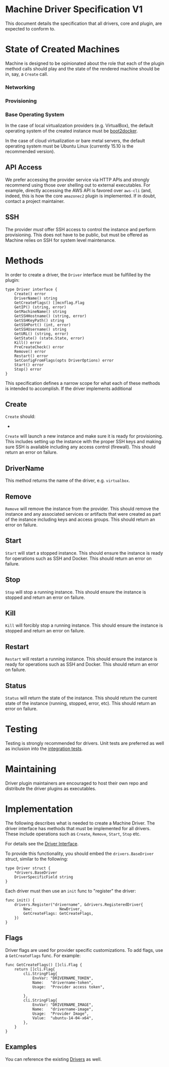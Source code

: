 <!--[metadata]>
+++
draft=true
title = "Docker Machine"
description = "machine"
keywords = ["machine, orchestration, install, installation, docker, documentation"]
[menu.main]
parent="mn_install"
+++
<![end-metadata]-->

# Machine Driver Specification V1

This document details the specification that all drivers, core and plugin, are
expected to conform to.

# State of Created Machines

Machine is designed to be opinionated about the role that each of the plugin
method calls should play and the state of the rendered machine should be in,
say, a `Create` call.

### Networking

### Provisioning



### Base Operating System

In the case of local virtualization providers (e.g. VirtualBox), the default
operating system of the created instance must be
[boot2docker](https://github.com/boot2docker/boot2docker).

In the case of cloud virtualization or bare metal servers, the default operating
system must be Ubuntu Linux (currently 15.10 is the recommended version).

## API Access

We prefer accessing the provider service via HTTP APIs and strongly recommend
using those over shelling out to external executables.  For example, directly
accessing the AWS API is favored over `aws-cli` (and, indeed, this is how the
core `amazonec2` plugin is implemented.  If in doubt, contact a project
maintainer.

## SSH

The provider _must_ offer SSH access to control the instance and perform
provisioning.  This does not have to be public, but must be offered as Machine
relies on SSH for system level maintenance.

# Methods

In order to create a driver, the `Driver` interface must be fulfilled by the
plugin:

```golang
type Driver interface {
	Create() error
	DriverName() string
	GetCreateFlags() []mcnflag.Flag
	GetIP() (string, error)
	GetMachineName() string
	GetSSHHostname() (string, error)
	GetSSHKeyPath() string
	GetSSHPort() (int, error)
	GetSSHUsername() string
	GetURL() (string, error)
	GetState() (state.State, error)
	Kill() error
	PreCreateCheck() error
	Remove() error
	Restart() error
	SetConfigFromFlags(opts DriverOptions) error
	Start() error
	Stop() error
}
```

This specification defines a narrow scope for what each of these methods is
intended to accomplish.  If the driver implements additional 

## Create

`Create` should:

- 

`Create` will launch a new instance and make sure it is ready for provisioning.
This includes setting up the instance with the proper SSH keys and making sure
SSH is available including any access control (firewall).  This should return an
error on failure.

## DriverName

This method returns the name of the driver, e.g. `virtualbox`.

## Remove

`Remove` will remove the instance from the provider.  This should remove the
instance and any associated services or artifacts that were created as part
of the instance including keys and access groups.  This should return an
error on failure.

## Start

`Start` will start a stopped instance.  This should ensure the instance is
ready for operations such as SSH and Docker.  This should return an error on
failure.

## Stop

`Stop` will stop a running instance.  This should ensure the instance is
stopped and return an error on failure.

## Kill

`Kill` will forcibly stop a running instance.  This should ensure the instance
is stopped and return an error on failure.

## Restart

`Restart` will restart a running instance.  This should ensure the instance
is ready for operations such as SSH and Docker.  This should return an error
on failure.

## Status

`Status` will return the state of the instance.  This should return the
current state of the instance (running, stopped, error, etc).  This should
return an error on failure.

# Testing

Testing is strongly recommended for drivers.  Unit tests are preferred as well
as inclusion into the [integration tests](https://github.com/docker/machine#integration-tests).

# Maintaining

Driver plugin maintainers are encouraged to host their own repo and distribute
the driver plugins as executables.

# Implementation

The following describes what is needed to create a Machine Driver.  The driver
interface has methods that must be implemented for all drivers.  These include
operations such as `Create`, `Remove`, `Start`, `Stop` etc.

For details see the [Driver Interface](https://github.com/docker/machine/blob/master/drivers/drivers.go#L24).

To provide this functionality, you should embed the `drivers.BaseDriver` struct, similar to the following:

    type Driver struct {
        *drivers.BaseDriver
        DriverSpecificField string
    }

Each driver must then use an `init` func to "register" the driver:

    func init() {
        drivers.Register("drivername", &drivers.RegisteredDriver{
            New:            NewDriver,
            GetCreateFlags: GetCreateFlags,
        })
    }

## Flags

Driver flags are used for provider specific customizations.  To add flags, use
a `GetCreateFlags` func.  For example:

    func GetCreateFlags() []cli.Flag {
        return []cli.Flag{
            cli.StringFlag{
                EnvVar: "DRIVERNAME_TOKEN",
                Name:   "drivername-token",
                Usage:  "Provider access token",

            },
            cli.StringFlag{
                EnvVar: "DRIVERNAME_IMAGE",
                Name:   "drivername-image",
                Usage:  "Provider Image",
                Value:  "ubuntu-14-04-x64",
            },
        }
    }

## Examples

You can reference the existing [Drivers](https://github.com/docker/machine/tree/master/drivers)
as well.
